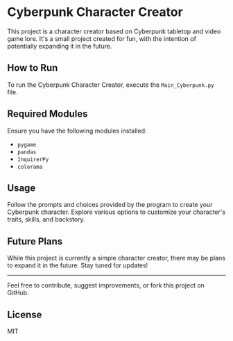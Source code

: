 # Cyberpunk Character Creator

This project is a character creator based on Cyberpunk tabletop and video game lore. It's a small project created for fun, with the intention of potentially expanding it in the future.

## How to Run

To run the Cyberpunk Character Creator, execute the `Main_Cyberpunk.py` file.

## Required Modules

Ensure you have the following modules installed:

- `pygame`
- `pandas`
- `InquirerPy`
- `colorama`

## Usage

Follow the prompts and choices provided by the program to create your Cyberpunk character. Explore various options to customize your character's traits, skills, and backstory.

## Future Plans

While this project is currently a simple character creator, there may be plans to expand it in the future. Stay tuned for updates!

---

Feel free to contribute, suggest improvements, or fork this project on GitHub.

## License
MIT

